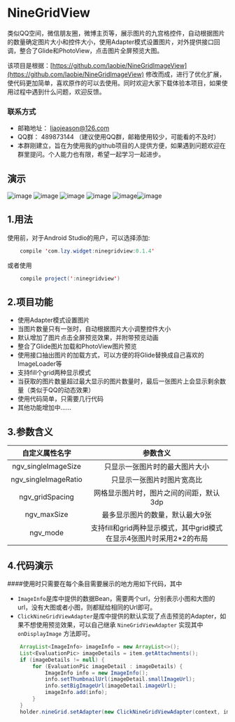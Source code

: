# NineGridView
类似QQ空间，微信朋友圈，微博主页等，展示图片的九宫格控件，自动根据图片的数量确定图片大小和控件大小，使用Adapter模式设置图片，对外提供接口回调，整合了Glide和PhotoView，点击图片全屏预览大图。


该项目是根据：[https://github.com/laobie/NineGridImageView](https://github.com/laobie/NineGridImageView) 修改而成，进行了优化扩展，使代码更加简单，喜欢原作的可以去使用。同时欢迎大家下载体验本项目，如果使用过程中遇到什么问题，欢迎反馈。

### 联系方式
 * 邮箱地址： liaojeason@126.com
 * QQ群： 489873144 （建议使用QQ群，邮箱使用较少，可能看的不及时）
 * 本群刚建立，旨在为使用我的github项目的人提供方便，如果遇到问题欢迎在群里提问。个人能力也有限，希望一起学习一起进步。


## 演示
 ![image](http://7xss53.com2.z0.glb.clouddn.com/ninegridview/demo1.png) ![image](http://7xss53.com2.z0.glb.clouddn.com/ninegridview/demo2.gif) ![image](http://7xss53.com2.z0.glb.clouddn.com/ninegridview/demo3.png) ![image](http://7xss53.com2.z0.glb.clouddn.com/ninegridview/demo4.gif) ![image](http://7xss53.com2.z0.glb.clouddn.com/ninegridview/demo7.png)![image](http://7xss53.com2.z0.glb.clouddn.com/ninegridview/demo8.png)

## 1.用法
使用前，对于Android Studio的用户，可以选择添加:
```java
	compile 'com.lzy.widget:ninegridview:0.1.4'
```
或者使用
```java
    compile project(':ninegridview')
```

## 2.项目功能
 * 使用Adapter模式设置图片
 * 当图片数量只有一张时，自动根据图片大小调整控件大小
 * 默认增加了图片点击全屏预览效果，并附带预览动画
 * 整合了Glide图片加载和PhotoView图片预览
 * 使用接口抽出图片的加载方式，可以方便的将Glide替换成自己喜欢的ImageLoader等
 * 支持fill个grid两种显示模式
 * 当获取的图片数量超过最大显示的图片数量时，最后一张图片上会显示剩余数量（类似于QQ的动态效果）
 * 使用代码简单，只需要几行代码
 * 其他功能增加中......

## 3.参数含义

<table>
  <tdead>
    <tr>
      <th align="center">自定义属性名字</th>
      <th align="center">参数含义</th>
    </tr>
  </tdead>
  <tbody>
    <tr>
      <td align="center">ngv_singleImageSize</td>
      <td align="center">只显示一张图片时的最大图片大小</td>
    </tr>
    <tr>
      <td align="center">ngv_singleImageRatio</td>
      <td align="center">只显示一张图片时图片宽高比</td>
    </tr>
    <tr>
      <td align="center">ngv_gridSpacing</td>
      <td align="center">网格显示图片时，图片之间的间距，默认3dp</td>
    </tr>
    <tr>
      <td align="center">ngv_maxSize</td>
      <td align="center">最多显示图片的数量，默认最大9张</td>
    </tr>
    <tr>
      <td align="center">ngv_mode</td>
      <td align="center">支持fill和grid两种显示模式，其中grid模式在显示4张图片时采用2*2的布局</td>
    </tr>
     </tbody>
</table>

## 4.代码演示
####使用时只需要在每个条目需要展示的地方用如下代码，其中
 * `ImageInfo`是库中提供的数据Bean，需要两个url，分别表示小图和大图的url，没有大图或者小图，则都赋给相同的Url即可。
 * `ClickNineGridViewAdapter`是库中提供的默认实现了点击预览的Adapter，如果不想使用预览效果，可以自己继承 `NineGridViewAdapter` 实现其中 `onDisplayImage` 方法即可。
```java
	ArrayList<ImageInfo> imageInfo = new ArrayList<>();
    List<EvaluationPic> imageDetails = item.getAttachments();
    if (imageDetails != null) {
        for (EvaluationPic imageDetail : imageDetails) {
            ImageInfo info = new ImageInfo();
            info.setThumbnailUrl(imageDetail.smallImageUrl);
            info.setBigImageUrl(imageDetail.imageUrl);
            imageInfo.add(info);
        }
    }
    holder.nineGrid.setAdapter(new ClickNineGridViewAdapter(context, imageInfo));
```
